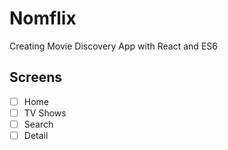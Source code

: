 # Nomflix

Creating Movie Discovery App with React and ES6

## Screens

- [ ] Home
- [ ] TV Shows
- [ ] Search
- [ ] Detail
